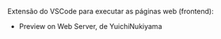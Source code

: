 Extensão do VSCode para executar as páginas web (frontend):
* Preview on Web Server, de YuichiNukiyama
